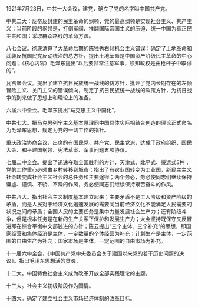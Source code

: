 1921年7月23日，中共一大会议，建党，确立了党的名字叫中国共产党。 

中共二大：反帝反封建的民主革命的纲领，党的最高纲领是实现社会主义、共产主义；当前阶段的纲领是，打倒军阀、推翻国际帝国主义的压迫、统一中国为真正民主共和国；采取群众路线的革命方法。 

八七会议。彻底清算了大革命后期的陈独秀右倾机会主义错误；确定了土地革命和武装反抗国民党反动统治的总方针，提出土地革命是中国资产阶级民主革命的中心问题；（核心内容）毛泽东提出“以后要非常注意军事，须知政权是由枪杆子中取得的”。 

瓦窑堡会议。提出了建立抗日民族统一战线的仿方针，批评了党内长期存在的左倾冒险主义、关门主义的错误倾向，制定了抗日民族统一战线的政策方针，为抗日战争的到来做了思想上和理论上的准备。 

六届六中全会。毛泽东提出“马克思主义中国化”。 

中共七大。把马克思列宁主义基本原理同中国具体实际相结合创造的理论正式命名为毛泽东思想，规定为党的一切工作的指针。 

重庆政治协商会议，出席的有国民党、共产党、民主党派，达成了政府组织、国民大会、和平建国纲领、宪法草案、军事问题五项协议。 

七届二中全会。提出了迅速夺取全国胜利的方针，天津式、北平式、绥远式3种；党的工作重心必须由乡村转移到城市；指出了有农业国转变为工业国，新民主主义社会转变成社会主义社会的总任务和主要途径；两个务必，务必使同志们继续保持谦虚、谨慎、不骄、不躁的作风，务必使同志们继续保持艰苦奋斗的作风。 

中共八大。指出社会主义制度基本建立起来；主要矛盾不是工人阶级和资产阶级的矛盾，而是人民对于经济文化迅速发展的需要同当前经济文化不能满足人民需要的状况之间的矛盾；全国人民的主要任务是集中力量发展社会生产力；还有阶级斗争，但是根本任务是在新的生产关系下保护和发展生产力；大会坚持既保守又反冒进即在综合平衡中文部钱进的方针；陈云提出“三个主体、三个补充”的思想，即国家经营和集体经济是主体，一定数量的个体经营为补充；计划生产是主体，一定范围的自由生产为补充；国家市场是主体，一定范围的自由市场为补充。 

十一届六中全会，《中国共产党中央委员会关于建国以来党的若干历史问题的决议》。指出毛泽东思想活的灵魂， 

十二大。中国特色社会主义成为改革开放全部实践理论的主题。 

十三大。社会主义初级阶段作为国情。 

十四大。确定了建立社会主义市场经济体制的改革目标。 